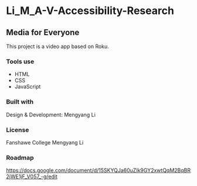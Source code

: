 # Li_M_A-V-Accessibility-Research

## Media for Everyone
This project is a video app based on Roku.

### Tools use
* HTML
* CSS
* JavaScript


### Built with
Design & Development: Mengyang Li

### License
Fanshawe College Mengyang Li

### Roadmap

https://docs.google.com/document/d/15SKYQJa60uZIk9GY2xwtQqM2BqBR2jWE1jF_V057_-g/edit
